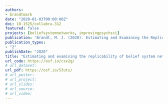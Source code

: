 ```yaml
---
authors:
- brandtmark
date: "2020-01-03T00:00:00Z"
doi: 10.1525/collabra.312
featured: false
projects: [beliefsystemnetworks, improvingpsychsci]
publication: 'Brandt, M. J. (2020). Estimating and Examining the Replicability of Belief System Networks. *Collabra: Psychology, 6*, 24. DOI: http://doi.org/10.1525/collabra.312'
publication_types:
- "2"
publishDate: "2020"
title: "Estimating and examining the replicability of belief system networks"
url_code: https://osf.io/csx2g/
# url_dataset:
url_pdf: https://osf.io/53uts/
# url_poster:
# url_project:
# url_slides:
# url_source:
# url_video:
---
```

